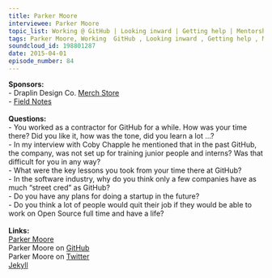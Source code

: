 ```yaml
--- 
title: Parker Moore
interviewee: Parker Moore
topic_list: Working @ GitHub | Looking inward | Getting help | Mentorship | Interns & juniors | GitHub pages | Street cred | Key lessons | Open Source
tags: Parker Moore, Working  GitHub , Looking inward , Getting help , Mentorship , Interns  juniors , GitHub pages , Street cred , Key lessons , Open Source
soundcloud_id: 198801287
date: 2015-04-01
episode_number: 84
---
```

 
<p class="show_notes_display"><b>Sponsors:<br></b>- Draplin Design Co. <a rel="nofollow" target="_blank" href="http://draplin.com/merch/">Merch Store</a><br>- <a rel="nofollow" target="_blank" href="http://fieldnotesbrand.com/">Field Notes</a><br><b><br>Questions:</b><br>- You worked as a contractor for GitHub for a while. How was your time there? Did you like it, how was the tone, did you learn a lot …?<br>- In my interview with Coby Chapple he mentioned that in the past GitHub, the company, was not set up for training junior people and interns? Was that difficult for you in any way?<br>- What were the key lessons you took from your time there at GitHub?<br>- In the software industry, why do you think only a few companies have as much “street cred” as GitHub?<br>- Do you have any plans for doing a startup in the future?<br>- Do you think a lot of people would quit their job if they would be able to work on Open Source full time and have a life?<br><b><br>Links:</b><br><a rel="nofollow" target="_blank" href="https://byparker.com/">Parker Moore</a><br>Parker Moore on <a rel="nofollow" target="_blank" href="https://github.com/parkr">GitHub</a><br>Parker Moore on <a rel="nofollow" target="_blank" href="https://twitter.com/parkr">Twitter</a><br><a rel="nofollow" target="_blank" href="http://jekyllrb.com/">Jekyll</a><br></p>
